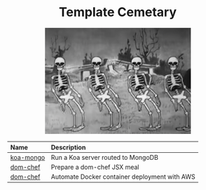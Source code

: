 <div align="center">

# Template Cemetary

<img src="skeletons.png" width="333px" />

<table>
  <thead>
    <tr>
      <th align="left">Name</th>
      <th align="left">Description</th>
    </tr>
  </thead>
   <tbody>
    <tr>
      <td valign="top">
        <a
          href="https://github.com/chiefmikey/templates/tree/main/koa-mongo"
          target="_blank"
          >koa-mongo</a
        >
      </td>
      <td valign="top">Run a Koa server routed to MongoDB</td>
    </tr>
    <tr>
      <td valign="top">
        <a
          href="https://github.com/chiefmikey/templates/tree/main/dom-chef"
          target="_blank"
          >dom-chef</a
        >
      </td>
      <td valign="top">Prepare a dom-chef JSX meal</td>
    </tr>
    <tr>
  <td valign="top">
    <a
      href="https://github.com/chiefmikey/templates/tree/main/docker-deploy"
      target="_blank"
      >dom-chef</a
    >
  </td>
  <td valign="top">Automate Docker container deployment with AWS</td>
</tr>
</tbody>

</table>
</div>
